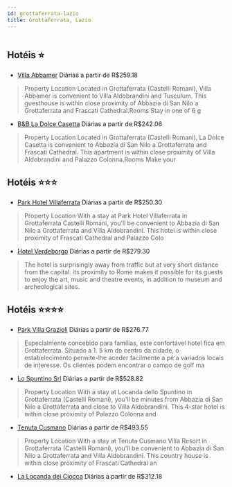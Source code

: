 ```yaml
---
id: grottaferrata-lazio
title: Grottaferrata, Lazio
---
```


<center><img src="http://photos.hotelbeds.com/giata/36/366746/366746a_hb_a_001.jpg" alt="" /></center>


## Hotéis ⭐️

-    [Villa Abbamer](https://www.hurb.com/aud/https://www.hurb.com/hoteis/grottaferrata/villa-abbamer-JNP-JP513656?cmp=18055) Diárias a partir de R$259.18
   > Property Location Located in Grottaferrata (Castelli Romani), Villa Abbamer is convenient to Villa Aldobrandini and Tusculum.  This guesthouse is within close proximity of Abbazia di San Nilo a Grottaferrata and Frascati Cathedral.Rooms Stay in one of 6 g
-    [B&B La Dolce Casetta](https://www.hurb.com/aud/https://www.hurb.com/hoteis/grottaferrata/b-b-la-dolce-casetta-JNP-JP470381?cmp=18055) Diárias a partir de R$242.06
   > Property Location Located in Grottaferrata (Castelli Romani), La Dolce Casetta is convenient to Abbazia di San Nilo a Grottaferrata and Frascati Cathedral.  This apartment is within close proximity of Villa Aldobrandini and Palazzo Colonna.Rooms Make your

## Hotéis ⭐️⭐️⭐️

-    [Park Hotel Villaferrata](https://www.hurb.com/aud/https://www.hurb.com/hoteis/grottaferrata/park-hotel-villaferrata-JNP-JP161846?cmp=18055) Diárias a partir de R$250.30
   > Property Location With a stay at Park Hotel Villaferrata in Grottaferrata Castelli Romani, you&apos;ll be convenient to Abbazia di San Nilo a Grottaferrata and Villa Aldobrandini. This hotel is within close proximity of Frascati Cathedral and Palazzo Colo
-    [Hotel Verdeborgo](https://www.hurb.com/aud/https://www.hurb.com/hoteis/grottaferrata/hotel-verdeborgo-JNP-JP051452?cmp=18055) Diárias a partir de R$279.30
   > The hotel is surprisingly away from traffic but at very short distance from the capital. its proximity to Rome makes it possible for its guests to enjoy the art, music and theatre events, in addition to museum and archeological sites.

## Hotéis ⭐️⭐️⭐️⭐️

-    [Park Villa Grazioli](https://www.hurb.com/aud/https://www.hurb.com/hoteis/grottaferrata/park-villa-grazioli-JNP-JP084681?cmp=18055) Diárias a partir de R$276.77
   > Especialmente concebido para famílias, este confortável hotel fica em Grottaferrata. Situado a 1. 5 km do centro da cidade, o estabelecimento permite-lhe aceder facilmente a pé a variados locais de interesse. Os clientes podem encontrar o campo de golf ma
-    [Lo Spuntino Srl](https://www.hurb.com/aud/https://www.hurb.com/hoteis/grottaferrata/lo-spuntino-srl-JNP-JP350184?cmp=18055) Diárias a partir de R$528.82
   > Property Location With a stay at Locanda dello Spuntino in Grottaferrata (Castelli Romani), you&apos;ll be minutes from Abbazia di San Nilo a Grottaferrata and close to Villa Aldobrandini. This 4-star hotel is within close proximity of Palazzo Colonna and
-    [Tenuta Cusmano](https://www.hurb.com/aud/https://www.hurb.com/hoteis/grottaferrata/tenuta-cusmano-JNP-JP104819?cmp=18055) Diárias a partir de R$493.55
   > Property Location With a stay at Tenuta Cusmano Villa Resort in Grottaferrata (Castelli Romani), you&apos;ll be convenient to Abbazia di San Nilo a Grottaferrata and Villa Aldobrandini. This country house is within close proximity of Frascati Cathedral an
-    [La Locanda dei Ciocca](https://www.hurb.com/aud/https://www.hurb.com/hoteis/grottaferrata/la-locanda-dei-ciocca-JNP-JP02442Y?cmp=18055) Diárias a partir de R$312.18
   > 
